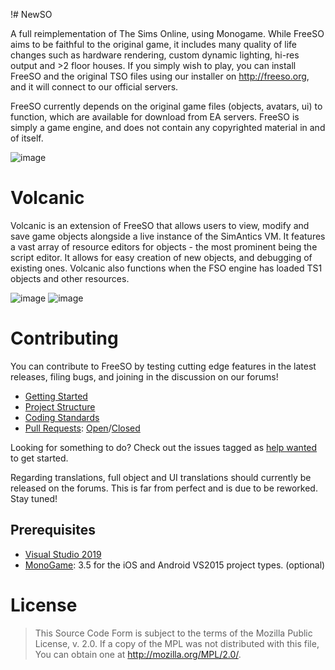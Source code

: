 !# NewSO

A full reimplementation of The Sims Online, using Monogame. While FreeSO aims to be faithful to the original game, it includes many quality of life changes such as hardware rendering, custom dynamic lighting, hi-res output and >2 floor houses. If you simply wish to play, you can install FreeSO and the original TSO files using our installer on http://freeso.org, and it will connect to our official servers.

FreeSO currently depends on the original game files (objects, avatars, ui) to function, which are available for download from EA servers. FreeSO is simply a game engine, and does not contain any copyrighted material in and of itself.

![image](http://freeso.org/wp-content/uploads/2017/05/band.png)

# Volcanic

Volcanic is an extension of FreeSO that allows users to view, modify and save game objects alongside a live instance of the SimAntics VM. It features a vast array of resource editors for objects - the most prominent being the script editor. It allows for easy creation of new objects, and debugging of existing ones. Volcanic also functions when the FSO engine has loaded TS1 objects and other resources.

![image](https://i.gyazo.com/431b8e3cb1547563bb2d64a380fb76e6.gif)
![image](https://i.gyazo.com/ba013836812ce97c9b555f72be50b1db.gif)

# Contributing
You can contribute to FreeSO by testing cutting edge features in the latest releases, filing bugs, and joining in the discussion on our forums!

* [Getting Started](https://github.com/tonytins/NewSO/wiki)
* [Project Structure](https://github.com/tonytins/NewSO/wiki/Project-structure)
* [Coding Standards](https://github.com/tonytins/NewSO/wiki/Coding-standards)
* [Pull Requests](https://github.com/tonytins/NewSO/pulls): [Open](https://github.com/tonytins/NewSO/pulls)/[Closed](https://github.com/tonytins/NewSO/issues?q=is%3Apr+is%3Aclosed)

Looking for something to do? Check out the issues tagged as [help wanted](https://github.com/tonytins/NewSO/labels/help%20wanted) to get started.

Regarding translations, full object and UI translations should currently be released on the forums. This is far from perfect and is due to be reworked. Stay tuned!

## Prerequisites

* [Visual Studio 2019](https://visualstudio.microsoft.com/vs/)
* [MonoGame](http://www.monogame.net): 3.5 for the iOS and Android VS2015 project types. (optional)

# License
> This Source Code Form is subject to the terms of the Mozilla Public License, v. 2.0.
> If a copy of the MPL was not distributed with this file, You can obtain one at
> http://mozilla.org/MPL/2.0/.
